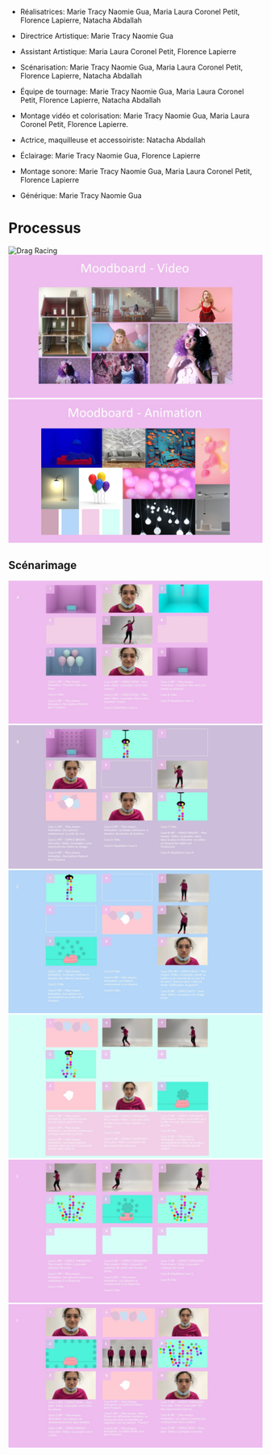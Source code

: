 - Réalisatrices: Marie Tracy Naomie Gua, Maria Laura Coronel Petit, Florence Lapierre, Natacha Abdallah

- Directrice Artistique: Marie Tracy Naomie Gua

- Assistant Artistique: Maria Laura Coronel Petit, Florence Lapierre

- Scénarisation: Marie Tracy Naomie Gua, Maria Laura Coronel Petit, Florence Lapierre, Natacha Abdallah

- Équipe de tournage: Marie Tracy Naomie Gua, Maria Laura Coronel Petit, Florence Lapierre, Natacha Abdallah

- Montage vidéo et colorisation: Marie Tracy Naomie Gua, Maria Laura Coronel Petit, Florence Lapierre.

- Actrice, maquilleuse et accessoiriste: Natacha Abdallah

- Éclairage: Marie Tracy Naomie Gua, Florence Lapierre

- Montage sonore: Marie Tracy Naomie Gua, Maria Laura Coronel Petit, Florence Lapierre

- Générique: Marie Tracy Naomie Gua

# Processus

![Drag Racing](https://upload.wikimedia.org/wikipedia/commons/thumb/5/5d/Le_Cube_Odyssee_Sonore.jpg/330px-Le_Cube_Odyssee_Sonore.jpg)
![Moodboard1](../processus_projets/belle_parfaite/moodb-video.JPG)
![Moodboard2](../processus_projets/belle_parfaite/moodb-anim.JPG)

## Scénarimage

![StoryA](../processus_projets/belle_parfaite/StoryA.JPG)
![StoryB](../processus_projets/belle_parfaite/StoryB.JPG)
![StoryC](../processus_projets/belle_parfaite/StoryC.JPG)
![StoryD](../processus_projets/belle_parfaite/StoryD.JPG)
![StoryE](../processus_projets/belle_parfaite/StoryE.JPG)
![StoryF](../processus_projets/belle_parfaite/StoryF.JPG)
